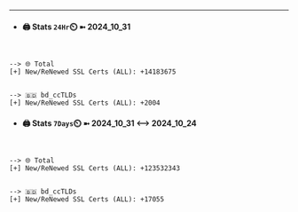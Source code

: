 

---
- #### 🖨️ **Stats** `24Hr`⏲️ ➼ 2024_10_31
```console


--> 🌐 Total
[+] New/ReNewed SSL Certs (ALL): +14183675


--> 🇧🇩 bd_ccTLDs
[+] New/ReNewed SSL Certs (ALL): +2004

```

- #### 🖨️ **Stats** `7Days`⏲️ ➼ 2024_10_31 <--> 2024_10_24
```console


--> 🌐 Total
[+] New/ReNewed SSL Certs (ALL): +123532343


--> 🇧🇩 bd_ccTLDs
[+] New/ReNewed SSL Certs (ALL): +17055

```

